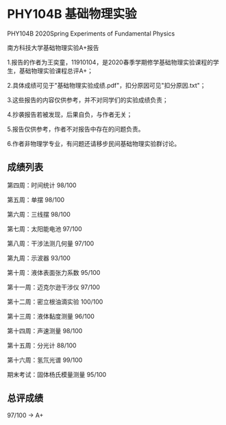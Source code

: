 # PHY104B 基础物理实验
PHY104B 2020Spring Experiments of Fundamental Physics      

南方科技大学基础物理实验A+报告     

1.报告的作者为王奕童，11910104，是2020春季学期修学基础物理实验课程的学生，基础物理实验课程总评A+；

2.具体成绩可见于"基础物理实验成绩.pdf"，扣分原因可见"扣分原因.txt"；

3.这些报告的内容仅供参考，并不对同学们的实验成绩负责；

4.抄袭报告若被发现，后果自负，与作者无关；

5.报告仅供参考，作者不对报告中存在的问题负责。

6.作者非物理学专业，有问题还请移步民间基础物理实验群讨论。

## 成绩列表
第四周：时间统计  98/100      

第五周：单摆  98/100       

第六周：三线摆 98/100       

第七周：太阳能电池 97/100      

第八周：干涉法测几何量  97/100     

第九周：示波器  93/100      

第十周：液体表面张力系数  95/100      

第十一周：迈克尔逊干涉仪  97/100      

第十二周：密立根油滴实验  100/100     

第十三周：液体黏度测量  96/100    

第十四周：声速测量  98/100     

第十五周：分光计  88/100    

第十六周：氢氘光谱  99/100

期末考试：固体杨氏模量测量  95/100

## 总评成绩
97/100 -> A+
